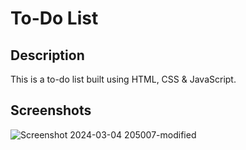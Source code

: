 # To-Do List

## Description
This is a to-do list built using HTML, CSS & JavaScript.

## Screenshots
![Screenshot 2024-03-04 205007-modified](https://github.com/HugoAdona/ToDo-List/assets/159626840/fda6e099-4161-4538-90ed-5dfd9458ff5c)
